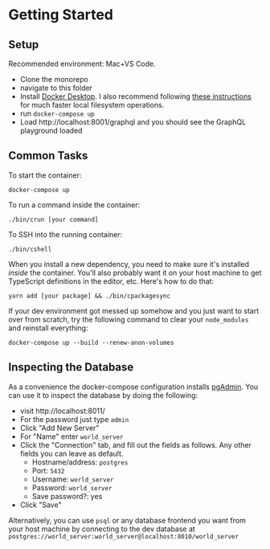 # Getting Started

## Setup

Recommended environment: Mac+VS Code.

- Clone the monorepo
- navigate to this folder
- Install [Docker Desktop](https://www.docker.com/products/docker-desktop/). I also recommend following [these instructions](https://www.docker.com/blog/speed-boost-achievement-unlocked-on-docker-desktop-4-6-for-mac/) for much faster local filesystem operations.
- run `docker-compose up`
- Load http://localhost:8001/graphql and you should see the GraphQL playground loaded

## Common Tasks

To start the container:

```
docker-compose up
```

To run a command inside the container:

```
./bin/crun [your command]
```

To SSH into the running container:

```
./bin/cshell
```

When you install a new dependency, you need to make sure it's installed _inside_ the container. You'll also probably want it on your host machine to get TypeScript definitions in the editor, etc. Here's how to do that:

```
yarn add [your package] && ./bin/cpackagesync
```

If your dev environment got messed up somehow and you just want to start over from scratch, try the following command to clear your `node_modules` and reinstall everything:

```
docker-compose up --build --renew-anon-volumes
```

## Inspecting the Database

As a convenience the docker-compose configuration installs [pgAdmin](https://www.pgadmin.org/). You can use it to inspect the database by doing the following:

- visit http://localhost:8011/
- For the password just type `admin`
- Click "Add New Server"
- For "Name" enter `world_server`
- Click the "Connection" tab, and fill out the fields as follows. Any other fields you can leave as default.
  - Hostname/address: `postgres`
  - Port: `5432`
  - Username: `world_server`
  - Password: `world_server`
  - Save password?: yes
- Click "Save"

Alternatively, you can use `psql` or any database frontend you want from your host machine by connecting to the dev database at `postgres://world_server:world_server@localhost:8010/world_server`
